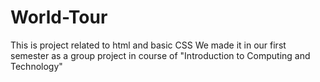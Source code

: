# World-Tour
This is project related to html and basic CSS We made it in our first semester as a group project in course of "Introduction to Computing and Technology"
